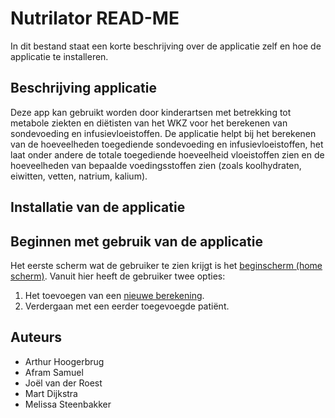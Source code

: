 
# Nutrilator READ-ME

In dit bestand staat een korte beschrijving over de applicatie zelf en hoe de applicatie te installeren. 


## Beschrijving applicatie
Deze app kan gebruikt worden door kinderartsen met betrekking tot metabole ziekten en diëtisten van het WKZ voor het berekenen van sondevoeding en infusievloeistoffen. De applicatie helpt bij het berekenen van de hoeveelheden toegediende sondevoeding en infusievloeistoffen, het laat onder andere de totale toegediende hoeveelheid vloeistoffen zien en de hoeveelheden van bepaalde voedingsstoffen zien (zoals koolhydraten, eiwitten, vetten, natrium, kalium). 

## Installatie van de applicatie

## Beginnen met gebruik van de applicatie
Het eerste scherm wat de gebruiker te zien krijgt is het [beginscherm (home scherm)](src/pages/Home.jsx). Vanuit hier heeft de gebruiker twee opties: 
1. Het toevoegen van een [nieuwe berekening](src/pages/CalculatorPage.jsx).
2. Verdergaan met een eerder toegevoegde patiënt.

## Auteurs

- Arthur Hoogerbrug
- Afram Samuel
- Joël van der Roest
- Mart Dijkstra
- Melissa Steenbakker


